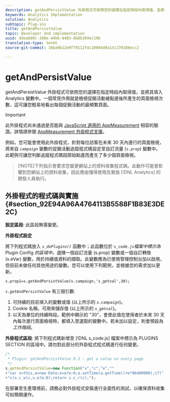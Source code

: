 ```yaml
---
description: getAndPersistValue 外掛程式可依照您的選擇在指定時段內取得值，並將其填入 Analytics 變數中。一個常見作用就是檢視促銷活動被點進後所產生的頁面檢視次數，這可讓您輕易地看出每個促銷活動的最頻繁頁面。
keywords: Analytics Implementation
solution: Analytics
subtopic: Plug-ins
title: getAndPersistValue
topic: Developer and implementation
uuid: ddeab80c-260e-44b6-8483-8b8b369ec19b
translation-type: tm+mt
source-git-commit: 16ba0b12e0f70112f4c10804d0a13c278388ecc2

---
```



# getAndPersistValue

getAndPersistValue 外掛程式可依照您的選擇在指定時段內取得值，並將其填入 Analytics 變數中。一個常見作用就是檢視促銷活動被點進後所產生的頁面檢視次數，這可讓您輕易地看出每個促銷活動的最頻繁頁面。

>[!IMPORTANT]
>
>此外掛程式尚未通過是否能與 [JavaScript 適用的 AppMeasurement](/help/implement/js-implementation/c-appmeasurement-js/appmeasure-mjs.md) 相容的驗證。詳情請參閱 [AppMeasurement 外掛程式支援](/help/implement/js-implementation/c-appmeasurement-js/plugins-support.md)。

例如，您可能會使用此外掛程式，針對每位訪客在未來 30 天內進行的頁面檢視，將來自 *`campaign`* 變數的促銷活動追蹤程式碼設定至自訂流量 (*`s.prop`*) 變數中。此範例可讓您判斷追蹤程式碼因原始點進而產生了多少個頁面檢視。

> [!NOTE]下列指示會要求您變更網站上的資料收集程式碼。此動作可能會影響到您網站上的資料收集，因此應由懂得使用及實施 [!DNL Analytics] 的開發人員執行。

## 外掛程式的程式碼與實施 {#section_92E94A96A4764113B5588F1B83E3DE2C}

**設定區段**: 此區段無需變更。

**外掛程式設定**

將下列程式碼放入 *`s_doPlugins()`* 函數中；此函數位於 *`s_code.js`檔案中標示為* Plugin Config *的區域中。*&#x200B;選擇一個自訂流量 (s.prop) 變數或一個自訂轉換 (s.eVar) 變數，用於持續值資料的擷取。此變數應為已使用管理控制台加以啟用，但目前未做任何其他用途的變數。您可以使用下列範例，並根據您的需求加以更新。

`s.prop1=s.getAndPersistValue(s.campaign,'s_getval',30);`

*`s.getAndPersistValue`* 有三個引數:

1. 可持續的目前填入的變數或值 (以上所示的 *`s.campaign`*)。
1. Cookie 名稱，可用來儲存值 (以上所示的 *`s_getval`*)。
1. 以天為單位的持續時段。範例中顯示的 "30"，會使此值在使用者於未來 30 天內每次進行頁面檢視時，都填入至選取的變數中。若未加以設定，則會預設為&#x200B;*工作階段*。

**外掛程式區段**: 將下列程式碼新增至 [!DNL s_code.js] 檔案中標示為 PLUGINS SECTION 的區域中。請勿對此部分的外掛程式程式碼進行任何變更。

```js
/* 
 * Plugin: getAndPersistValue 0.3 - get a value on every page 
 */ 
s.getAndPersistValue=new Function("v","c","e","" 
+"var s=this,a=new Date;e=e?e:0;a.setTime(a.getTime()+e*86400000);if(" 
+"v)s.c_w(c,v,e?a:0);return s.c_r(c);");
```

在部署至生產環境前，請務必對外掛程式安裝進行全面性的測試，以確保資料收集可如預期運作。

